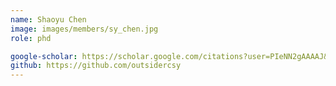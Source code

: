 ```yaml
---
name: Shaoyu Chen
image: images/members/sy_chen.jpg
role: phd

google-scholar: https://scholar.google.com/citations?user=PIeNN2gAAAAJ&hl=zh-CN&oi=ao
github: https://github.com/outsidercsy
---
```

